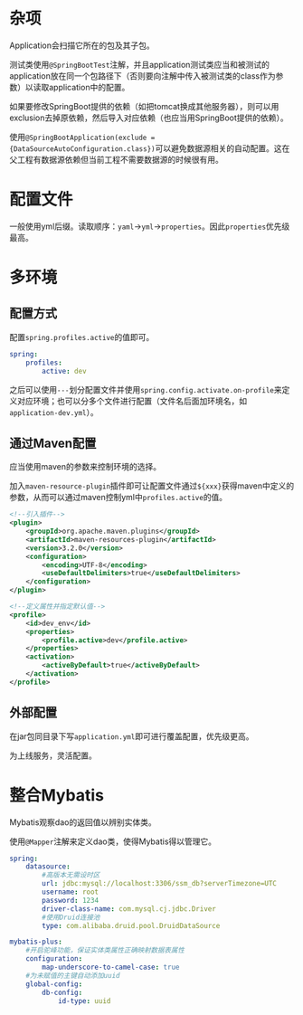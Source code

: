 # 杂项
Application会扫描它所在的包及其子包。

测试类使用`@SpringBootTest`注解，并且application测试类应当和被测试的application放在同一个包路径下（否则要向注解中传入被测试类的class作为参数）以读取application中的配置。

如果要修改SpringBoot提供的依赖（如把tomcat换成其他服务器），则可以用exclusion去掉原依赖，然后导入对应依赖（也应当用SpringBoot提供的依赖）。

使用`@SpringBootApplication(exclude = {DataSourceAutoConfiguration.class})`可以避免数据源相关的自动配置。这在父工程有数据源依赖但当前工程不需要数据源的时候很有用。
# 配置文件
一般使用yml后缀。读取顺序：`yaml`->`yml`->`properties`。因此`properties`优先级最高。

# 多环境
## 配置方式
配置`spring.profiles.active`的值即可。

```yml
spring:
	profiles:
		active: dev
```

之后可以使用`---`划分配置文件并使用`spring.config.activate.on-profile`来定义对应环境；也可以分多个文件进行配置（文件名后面加环境名，如`application-dev.yml`）。
## 通过Maven配置
应当使用maven的参数来控制环境的选择。

加入`maven-resource-plugin`插件即可让配置文件通过`${xxx}`获得maven中定义的参数，从而可以通过maven控制yml中`profiles.active`的值。

```xml
<!--引入插件-->
<plugin>
	<groupId>org.apache.maven.plugins</groupId>
	<artifactId>maven-resources-plugin</artifactId>
	<version>3.2.0</version>
	<configuration>
		<encoding>UTF-8</encoding>
		<useDefaultDelimiters>true</useDefaultDelimiters>
	</configuration>
</plugin>
```

```xml
<!--定义属性并指定默认值-->
<profile>
	<id>dev_env</id>
	<properties>
		<profile.active>dev</profile.active>
	</properties>
	<activation>
		<activeByDefault>true</activeByDefault>
	</activation>
</profile>
```

## 外部配置
在jar包同目录下写`application.yml`即可进行覆盖配置，优先级更高。

为上线服务，灵活配置。

# 整合Mybatis
Mybatis观察dao的返回值以辨别实体类。

使用`@Mapper`注解来定义dao类，使得Mybatis得以管理它。

```yml
spring:
	datasource:
		#高版本无需设时区
		url: jdbc:mysql://localhost:3306/ssm_db?serverTimezone=UTC
		username: root
		password: 1234
		driver-class-name: com.mysql.cj.jdbc.Driver
		#使用Druid连接池
		type: com.alibaba.druid.pool.DruidDataSource
```

```yml
mybatis-plus:
	#开启驼峰功能，保证实体类属性正确映射数据表属性
	configuration:
	    map-underscore-to-camel-case: true
	#为未赋值的主键自动添加uuid
	global-config:
		db-config:
			id-type: uuid
```
